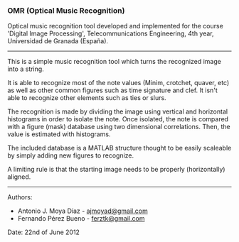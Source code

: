 ### OMR (Optical Music Recognition)

Optical music recognition tool developed and implemented for the course 'Digital Image Processing', Telecommunications Engineering, 4th year, Universidad de Granada (España).

***

This is a simple music recognition tool which turns the recognized image into a string.

It is able to recognize most of the note values (Minim, crotchet, quaver, etc) as well as other common figures such as time signature and clef. It isn't able to recognize other elements such as ties or slurs.

The recognition is made by dividing the image using vertical and horizontal histograms in order to isolate the note. Once isolated, the note is compared with a figure (mask) database using two dimensional correlations. Then, the value is estimated with histograms.

The included database is a MATLAB structure thought to be easily scaleable by simply adding new figures to recognize.

A limiting rule is that the starting image needs to be properly (horizontally) aligned.

***

Authors:

* Antonio J. Moya Díaz - ajmoyad@gmail.com
* Fernando Pérez Bueno - ferztk@gmail.com

Date: 22nd of June 2012
